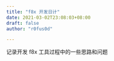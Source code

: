 ```yaml
---
title: "f8x 开发日计"
date: 2021-03-02T23:08:03+08:00
draft: false
author: "r0fus0d"

---
```


记录开发 f8x 工具过程中的一些思路和问题

<!--more-->







